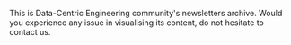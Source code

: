 This is Data-Centric Engineering community's newsletters archive.
Would you experience any issue in visualising its content, do not hesitate to contact us.
